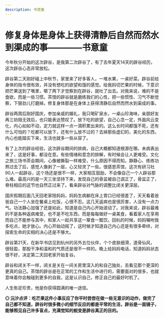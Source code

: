 ```yaml
---
description: 书意童
---
```


# 修复身体是身体上获得清静后自然而然水到渠成的事————书意童

今年秋分开始的这次辟谷，是我第二次辟谷了，有了去年夏天14天的辟谷经历，这次辟谷心态非常放松。

辟谷第二天刚好碰上中秋节，家里来了好多客人，一堆水果，一桌好菜。辟谷前给身体的指令很有效，并没有想吃的欲望和饿的感觉。给我妈切芒果的时候，下意识把芒果送到了嘴里，嚼了两下才觉察到在辟谷，就吐了出去。对我来说，难的不是食欲，而是一些习惯。茶馆的辟谷就是磨练我们的心性，把一些惯性、习气不断觉察，下狠劲儿打磨掉。修复身体那是在身体上获得清静后自然而然水到渠成的事。 

辟谷两周后刚好国庆，参加亲戚的婚礼，我只喝矿泉水，一桌山珍海味，亲朋好友再三劝阻无效后，也只能表达赞叹了。放下吃的欲望，自己心念一定，外面风云变化，内心如如不动，定力就这样一点一滴积累出来的。这么长时间都饿不死，还有什么可怕的？吃都可以放下，还有什么放不过的？去掉那些虚幻的，美化的东西，内心也能踏实下来，生活也就多一些从容了。 

有了上次的辟谷经验，这次辟谷期间的排病，自己大概都知道根源在哪。未病表出来了，这是好事，都没在意。有些情绪和意念的排解，有时候会让人更难受。文化之旅三场书茶会期间，心像被撕裂一样难受，什么原因不得而知。静静心、练练功熬过去了后，感觉人像剥了一层，心又轻灵了一些。很感恩茶馆，这次有研习社90人一起辟谷，这个场还是很不一样，大家相互鼓励，不会像自己一个人辟谷那么难。最高兴的是一天三坐坚持下来，发现自己的骨盆被自己调正了，骨盆正了，脊柱相应的这节也自然正过来了。看来辟谷对气脉的调整比闭关更深层。

国庆假期后面几天回老家陪妈妈，妈妈生病躺在床上胃口已经很差了，天天看着爸爸自己一个人坐在餐桌上吃饭，心很不忍。这几天返病也是很厉害，人没有一点力气。功法静心加强了还是如此，知道是自己内心开始波动了。对我来说，辟谷最难的不是各种返病难受，也不是不吃东西，而是每每做好一桌美食，看着家人在享用而自己不能参与其中，和家人一起共享这一箪食一瓢饮。回杭的时候，妈妈嘱咐我多吃点，她才放心。内心开始动摇了，这时候才知道自己内心还是有很多牵绊，对探索生命的实相的决心还是不够大。

辟谷第21天，在新华书店见到杭州的另外五位伙伴，个个皮肤细滑，道骨仙风，很轻盈，那股干净和温和的气质还是很不一样的。晚上给妈妈电话，知道妈妈状态很不好，决定第二天回老家开始复谷。

辟谷和闭关不一样，闭关是关在一间关房里深入的和自己独处，去看见那个更深的更真的自己。茶馆的辟谷是在正常的工作和生活中进行的，需要面对的很多，也就意味着你会触碰到更多的自我，这是认识自己，修正自己的最好时机了。

人生弥足珍贵，他是你获得圆满的唯一途径。

**◎ 沅汐点评：吃芒果这件小事反应了你平时尝尝在做一些无意识的动作，做完了自己都不知道，辟谷时很多微小的细节反应的都是平常的生活，辟谷是一面镜子，能够照见自己许多盲点，充满觉知的蜕变是辟谷真正的目的。**

